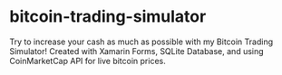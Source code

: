 # bitcoin-trading-simulator
Try to increase your cash as much as possible with my Bitcoin Trading Simulator!
Created with Xamarin Forms, SQLite Database, and using CoinMarketCap API for live bitcoin prices.
